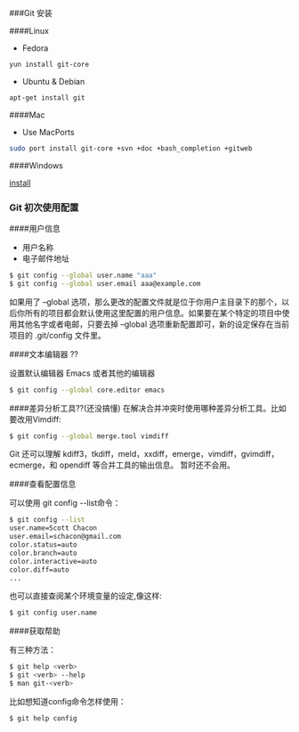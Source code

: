 ###Git 安装

####Linux

* Fedora  

```bash
yun install git-core
```

* Ubuntu & Debian

```bash
apt-get install git
```

####Mac

* Use MacPorts

```bash
sudo port install git-core +svn +doc +bash_completion +gitweb
```

####Windows

[install](http://code.google.com/p/msysgit)


### Git 初次使用配置

####用户信息

* 用户名称
* 电子邮件地址

```bash
$ git config --global user.name "aaa"
$ git config --global user.email aaa@example.com
```

如果用了 –global 选项，那么更改的配置文件就是位于你用户主目录下的那个，以后你所有的项目都会默认使用这里配置的用户信息。如果要在某个特定的项目中使用其他名字或者电邮，只要去掉 –global 选项重新配置即可，新的设定保存在当前项目的 .git/config 文件里。

####文本编辑器 ??

设置默认编辑器 Emacs 或者其他的编辑器

```bash
$ git config --global core.editor emacs
```

####差异分析工具??(还没搞懂)
在解决合并冲突时使用哪种差异分析工具。比如要改用Vimdiff:

```bash
$ git config --global merge.tool vimdiff
```

Git 还可以理解 kdiff3，tkdiff，meld，xxdiff，emerge，vimdiff，gvimdiff，ecmerge，和 opendiff 等合并工具的输出信息。
暂时还不会用。

####查看配置信息

可以使用 git config --list命令：

```bash
$ git config --list
user.name=Scott Chacon
user.email=schacon@gmail.com
color.status=auto
color.branch=auto
color.interactive=auto
color.diff=auto
...
```

也可以直接查阅某个环境变量的设定,像这样:

```bash
$ git config user.name
```

####获取帮助

有三种方法：

```bash
$ git help <verb>
$ git <verb> --help
$ man git-<verb>
```

比如想知道config命令怎样使用：

```bash
$ git help config
```
